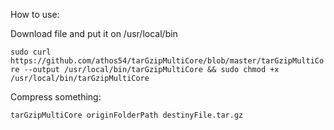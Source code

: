 How to use:

Download file and put it on /usr/local/bin

`sudo curl https://github.com/athos54/tarGzipMultiCore/blob/master/tarGzipMultiCore --output /usr/local/bin/tarGzipMultiCore && sudo chmod +x /usr/local/bin/tarGzipMultiCore`

Compress something:

`tarGzipMultiCore originFolderPath destinyFile.tar.gz`